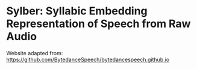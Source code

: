 # Sylber: Syllabic Embedding Representation of Speech from Raw Audio

Website adapted from: https://github.com/BytedanceSpeech/bytedancespeech.github.io